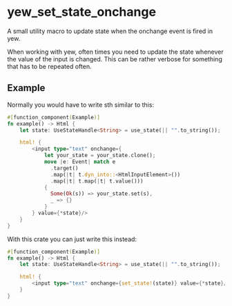 # yew_set_state_onchange
A small utility macro to update state when the onchange event is fired in yew.

When working with yew, often times you need to update the state whenever the value of the input is changed. This can be rather verbose for something that has to be repeated often.

## Example

Normally you would have to write sth similar to this:
```rust
#[function_component(Example)]
fn example() -> Html {
    let state: UseStateHandle<String> = use_state(|| "".to_string());

    html! {
        <input type="text" onchange={
            let your_state = your_state.clone();
            move |e: Event| match e
              .target()
              .map(|t| t.dyn_into::<HtmlInputElement>())
              .map(|t| t.map(|t| t.value()))
            {
              Some(Ok(s)) => your_state.set(s),
              _ => {}
            }
        } value={*state}/>
    }
}
```

With this crate you can just write this instead:
```rust
#[function_component(Example)]
fn example() -> Html {
    let state: UseStateHandle<String> = use_state(|| "".to_string());

    html! {
        <input type="text" onchange={set_state!(state)} value={*state}/>
    }
}
```
